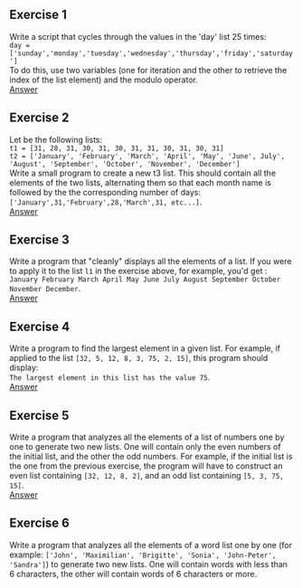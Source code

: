 ## Exercise 1
Write a script that cycles through the values in the 'day' list 25 times:  
`day = ['sunday','monday','tuesday','wednesday','thursday','friday','saturday']`  
To do this, use two variables (one for iteration and the other to retrieve the index of the list element) and the modulo operator.  
[Answer](./ex06-01.py)  

## Exercise 2  
Let be the following lists:  
`t1 = [31, 28, 31, 30, 31, 30, 31, 31, 30, 31, 30, 31]`  
`t2 = ['January', 'February', 'March', 'April', 'May', 'June',
 July', 'August', 'September', 'October', 'November', 'December']`  
Write a small program to create a new t3 list. This should contain all the elements of the two lists, alternating them so that each month name is followed by the the corresponding number of days:  
`['January',31,'February',28,'March',31, etc...]`.  
[Answer](./ex06-02.py)

## Exercise 3
Write a program that "cleanly" displays all the elements of a list. If you were to apply it to the list `l1` in the exercise above, for example, you'd get :  
`January February March April May June July August September October November
December`.  
[Answer](./ex06-03.py)

## Exercise 4
Write a program to find the largest element in a given list. 
For example, if applied to the list `[32, 5, 12, 8, 3, 75, 2, 15]`, this program should display:  
`The largest element in this list has the value 75`.  
[Answer](./ex06-04.py)  

## Exercise 5
Write a program that analyzes all the elements of a list of numbers one by one to generate two new lists. One will contain
only the even numbers of the initial list, and the other the odd numbers. 
For example, if the initial list is the one from the previous exercise, the program will have to construct an even list containing `[32, 12, 8, 2]`, and an odd list containing `[5, 3, 75, 15]`.  
[Answer](./ex06-05.py)  

## Exercise 6
Write a program that analyzes all the elements of a word list one by one (for example: `['John', 'Maximilian', 'Brigitte', 'Sonia', 'John-Peter', 'Sandra']`) to generate two new lists. 
One will contain words with less than 6 characters, the other will contain words of 6 characters or more.
